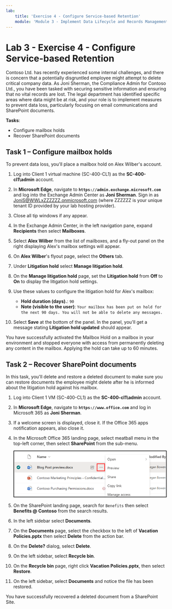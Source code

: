 ```yaml
---
lab:
    title: 'Exercise 4 - Configure Service-based Retention'
    module: 'Module 3 - Implement Data Lifecycle and Records Management'
---
```


# Lab 3 - Exercise 4 - Configure Service-based Retention

Contoso Ltd. has recently experienced some internal challenges, and there is concern that a potentially disgruntled employee might attempt to delete critical company data. As Joni Sherman, the Compliance Admin for Contoso Ltd., you have been tasked with securing sensitive information and ensuring that no vital records are lost. The legal department has identified specific areas where data might be at risk, and your role is to implement measures to prevent data loss, particularly focusing on email communications and SharePoint documents.

**Tasks**:

- Configure mailbox holds
- Recover SharePoint documents

## Task 1 – Configure mailbox holds

To prevent data loss, you'll place a mailbox hold on Alex Wilber's account.

1. Log into Client 1 virtual machine (SC-400-CL1) as the **SC-400-cl1\admin** account.

1. In **Microsoft Edge**, navigate to **`https://admin.exchange.microsoft.com`** and log into the Exchange Admin Center as **Joni Sherman**. Sign in as JoniS@WWLxZZZZZZ.onmicrosoft.com (where ZZZZZZ is your unique tenant ID provided by your lab hosting provider).

1. Close all tip windows if any appear.

1. In the Exchange Admin Center, in the left navigation pane, expand **Recipients** then select **Mailboxes**.

1. Select  **Alex Wilber** from the list of mailboxes, and a fly-out panel on the right displaying Alex's mailbox settings will appear.

1. On **Alex Wilber**'s flyout page, select the **Others** tab.

1. Under **Litigation hold** select **Manage litigation hold**.

1. On the **Manage litigation hold** page, set the **Litigation hold** from **Off** to **On** to display the litigation hold settings.

1. Use these values to configure the litigation hold for Alex's mailbox:

    - **Hold duration (days).**: `90`
    - **Note (visible to the user)**: `Your mailbox has been put on hold for the next 90 days. You will not be able to delete any messages.`

1. Select **Save** at the bottom of the panel. In the panel, you'll get a message stating **Litigation hold updated** should appear.

You have successfully activated the Mailbox Hold on a mailbox in your environment and stopped everyone with access from permanently deleting any content in the mailbox. Applying the hold can take up to 60 minutes.

## Task 2 – Recover SharePoint documents

In this task, you'll delete and restore a deleted document to make sure you can restore documents the employee might delete after he is informed about the litigation hold against his mailbox.

1. Log into Client 1 VM (SC-400-CL1) as the **SC-400-cl1\admin** account.

1. In **Microsoft Edge**, navigate to **`https://www.office.com`** and log in Microsoft 365 as **Joni Sherman**.

1. If a welcome screen is displayed, close it. If the Office 365 apps notification appears, also close it.

1. In the Microsoft Office 365 landing page, select meatball menu in the top-left corner, then select **SharePoint** from the sub-menu.

   ![Screenshot showing where there ellipses is to display the action menu.](../Media/show-more-actions-sharepoint.png)

1. On the SharePoint landing page, search for `Benefits` then select **Benefits @ Contoso** from the search results.

1. In the left sidebar select **Documents**.

1. On the **Documents** page, select the checkbox to the left of **Vacation Policies.pptx** then select **Delete** from the action bar.

1. On the **Delete?** dialog, select **Delete**.

1. On the left sidebar, select **Recycle bin**.

1. On the **Recycle bin** page, right click **Vacation Policies.pptx**, then select **Restore**.

1. On the left sidebar, select **Documents** and notice the file has been restored.

You have successfully recovered a deleted document from a SharePoint Site.
